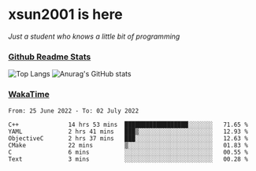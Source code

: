 # xsun2001 is here

*Just a student who knows a little bit of programming*

### [Github Readme Stats](https://github.com/anuraghazra/github-readme-stats)

![Top Langs](https://github-readme-stats.vercel.app/api/top-langs/?username=xsun2001&layout=compact&theme=radical) ![Anurag's GitHub stats](https://github-readme-stats.vercel.app/api?username=xsun2001&show_icons=true&theme=radical)

### [WakaTime](https://wakatime.com)

<!--START_SECTION:waka-->

```text
From: 25 June 2022 - To: 02 July 2022

C++              14 hrs 53 mins  ██████████████████░░░░░░░   71.65 %
YAML             2 hrs 41 mins   ███▒░░░░░░░░░░░░░░░░░░░░░   12.93 %
ObjectiveC       2 hrs 37 mins   ███░░░░░░░░░░░░░░░░░░░░░░   12.63 %
CMake            22 mins         ▒░░░░░░░░░░░░░░░░░░░░░░░░   01.83 %
C                6 mins          ░░░░░░░░░░░░░░░░░░░░░░░░░   00.55 %
Text             3 mins          ░░░░░░░░░░░░░░░░░░░░░░░░░   00.28 %
```

<!--END_SECTION:waka-->
